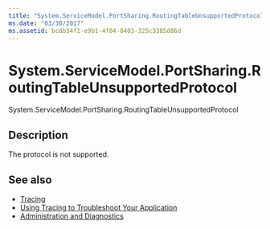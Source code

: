 ```yaml
---
title: "System.ServiceModel.PortSharing.RoutingTableUnsupportedProtocol"
ms.date: "03/30/2017"
ms.assetid: bcdb34f1-e9b1-4f04-8403-325c3385d86d
---
```

# System.ServiceModel.PortSharing.RoutingTableUnsupportedProtocol
System.ServiceModel.PortSharing.RoutingTableUnsupportedProtocol  
  
## Description  
 The protocol is not supported.  
  
## See also

- [Tracing](index.md)
- [Using Tracing to Troubleshoot Your Application](using-tracing-to-troubleshoot-your-application.md)
- [Administration and Diagnostics](../index.md)
